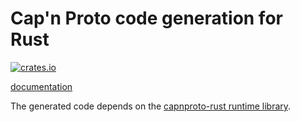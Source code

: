 # Cap'n Proto code generation for Rust

[![crates.io](http://meritbadge.herokuapp.com/capnpc)](https://crates.io/crates/capnpc)

[documentation](https://docs.capnproto-rust.org/capnpc/)

The generated code depends on the [capnproto-rust runtime library](https://github.com/dwrensha/capnproto-rust).


